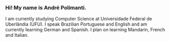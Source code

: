 ### Hi! My name is André Polimanti.

I am currently studying Computer Science at Universidade Federal de Uberlândia (UFU). 
I speak Brazilian Portuguese and English and am currently learning German and Spanish. 
I plan on learning Mandarin, French and Italian.
